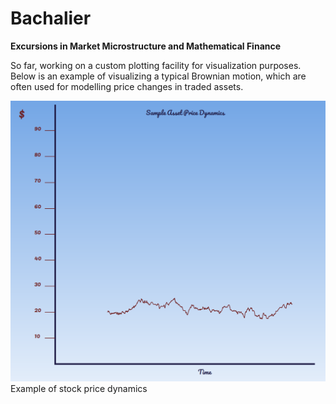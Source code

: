 # Bachalier
**Excursions in Market Microstructure and Mathematical Finance**

So far, working on a custom plotting facility for visualization purposes. Below is an example of visualizing a typical Brownian motion, which are often used for modelling price changes in traded assets.

![Example Image](https://github.com/Carnoustie/Bachalier/blob/main/plots/sample_Price_Path.png) Example of stock price dynamics

